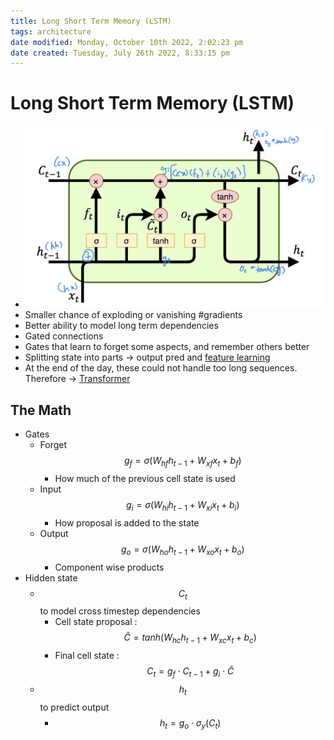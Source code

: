 ```yaml
---
title: Long Short Term Memory (LSTM)
tags: architecture
date modified: Monday, October 10th 2022, 2:02:23 pm
date created: Tuesday, July 26th 2022, 8:33:15 pm
---
```


# Long Short Term Memory (LSTM)
- ![Pasted image 20220621124622](images/Pasted%20image%2020220621124622.png)
- Smaller chance of exploding or vanishing #gradients
- Better ability to model long term dependencies
- Gated connections
- Gates that learn to forget some aspects, and remember others better
- Splitting state into parts -> output pred and [feature learning](Feature%20Learning.md)
- At the end of the day, these could not handle too long sequences. Therefore -> [Transformer](Transformer.md)

## The Math
- Gates
	- Forget $$g_f = \sigma(W_{hf}h_{t-1} + W_{xf}x_t + b_f)$$
		- How much of the previous cell state is used
	- Input $$g_i = \sigma(W_{hi}h_{t-1} + W_{xi}x_t + b_i)$$
		- How proposal is added to the state
	- Output $$g_o = \sigma(W_{ho}h_{t-1} + W_{xo}x_t + b_o)$$
		- Component wise products
- Hidden state
	- $$C_t$$ to model cross timestep dependencies
		- Cell state proposal : $$\hat C = tanh(W_{hc}h_{t-1} + W_{xc}x_t + b_c)$$
		- Final cell state : $$C_t = g_f \cdot C_{t-1} + g_i\cdot \hat C$$
	- $$h_t$$ to predict output
		- $$h_t = g_o \cdot \sigma_y(C_t)$$



